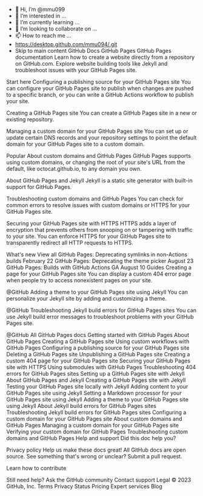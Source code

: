 - 👋 Hi, I’m @mmu099
- 👀 I’m interested in ...
- 🌱 I’m currently learning ...
- 💞️ I’m looking to collaborate on ...
- 📫 How to reach me ...
- https://desktop.github.com/mmu094/.git
- Skip to main content
GitHub Docs
GitHub Pages
GitHub Pages documentation
Learn how to create a website directly from a repository on GitHub.com. Explore website building tools like Jekyll and troubleshoot issues with your GitHub Pages site.

Start here
Configuring a publishing source for your GitHub Pages site
You can configure your GitHub Pages site to publish when changes are pushed to a specific branch, or you can write a GitHub Actions workflow to publish your site.

Creating a GitHub Pages site
You can create a GitHub Pages site in a new or existing repository.

Managing a custom domain for your GitHub Pages site
You can set up or update certain DNS records and your repository settings to point the default domain for your GitHub Pages site to a custom domain.

Popular
About custom domains and GitHub Pages
GitHub Pages supports using custom domains, or changing the root of your site's URL from the default, like octocat.github.io, to any domain you own.

About GitHub Pages and Jekyll
Jekyll is a static site generator with built-in support for GitHub Pages.

Troubleshooting custom domains and GitHub Pages
You can check for common errors to resolve issues with custom domains or HTTPS for your GitHub Pages site.

Securing your GitHub Pages site with HTTPS
HTTPS adds a layer of encryption that prevents others from snooping on or tampering with traffic to your site. You can enforce HTTPS for your GitHub Pages site to transparently redirect all HTTP requests to HTTPS.

What's new
View all 
GitHub Pages: Deprecating symlinks in non-Actions builds
February 22
GitHub Pages: Deprecating the theme picker
August 23
GitHub Pages: Builds with GitHub Actions GA
August 10
Guides
Creating a page for your GitHub Pages site
You can display a custom 404 error page when people try to access nonexistent pages on your site.

@GitHub
Adding a theme to your GitHub Pages site using Jekyll
You can personalize your Jekyll site by adding and customizing a theme.

@GitHub
Troubleshooting Jekyll build errors for GitHub Pages sites
You can use Jekyll build error messages to troubleshoot problems with your GitHub Pages site.

@GitHub
All GitHub Pages docs
Getting started with GitHub Pages
About GitHub Pages
Creating a GitHub Pages site
Using custom workflows with GitHub Pages
Configuring a publishing source for your GitHub Pages site
Deleting a GitHub Pages site
Unpublishing a GitHub Pages site
Creating a custom 404 page for your GitHub Pages site
Securing your GitHub Pages site with HTTPS
Using submodules with GitHub Pages
Troubleshooting 404 errors for GitHub Pages sites
Setting up a GitHub Pages site with Jekyll
About GitHub Pages and Jekyll
Creating a GitHub Pages site with Jekyll
Testing your GitHub Pages site locally with Jekyll
Adding content to your GitHub Pages site using Jekyll
Setting a Markdown processor for your GitHub Pages site using Jekyll
Adding a theme to your GitHub Pages site using Jekyll
About Jekyll build errors for GitHub Pages sites
Troubleshooting Jekyll build errors for GitHub Pages sites
Configuring a custom domain for your GitHub Pages site
About custom domains and GitHub Pages
Managing a custom domain for your GitHub Pages site
Verifying your custom domain for GitHub Pages
Troubleshooting custom domains and GitHub Pages
Help and support
Did this doc help you?

Privacy policy
Help us make these docs great!
All GitHub docs are open source. See something that's wrong or unclear? Submit a pull request.

Learn how to contribute

Still need help?
Ask the GitHub community
Contact support
Legal
© 2023 GitHub, Inc.
Terms
Privacy
Status
Pricing
Expert services
Blog

<!---
mmu099/mmu099 is a ✨ special ✨ repository because its `README.md` (this file) appears on your GitHub profile.
You can click the Preview link to take a look at your changes.
--->

